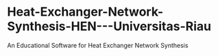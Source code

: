 # Heat-Exchanger-Network-Synthesis-HEN---Universitas-Riau
An Educational Software for Heat Exchanger Network Synthesis
